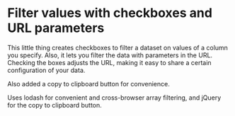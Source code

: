 # Filter values with checkboxes and URL parameters

This little thing creates checkboxes to filter a dataset on values of a column you specify. Also, it lets you filter the data with parameters in the URL. Checking the boxes adjusts the URL, making it easy to share a certain configuration of your data.

Also added a copy to clipboard button for convenience.

Uses lodash for convenient and cross-browser array filtering, and jQuery for the copy to clipboard button.